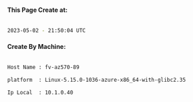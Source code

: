 
   
#### This Page Create at:

```bash

2023-05-02 - 21:50:04 UTC

```

#### Create By Machine:

```bash

Host Name : fv-az570-89

platform  : Linux-5.15.0-1036-azure-x86_64-with-glibc2.35

Ip Local  : 10.1.0.40

```

